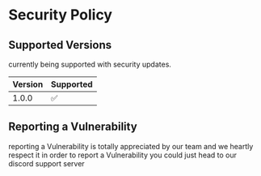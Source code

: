 # Security Policy

## Supported Versions

currently being supported with security updates.

| Version | Supported          |
| ------- | ------------------ |
| 1.0.0   | :white_check_mark: |

## Reporting a Vulnerability

reporting a Vulnerability is totally appreciated by our team and we heartly respect it in order to report a Vulnerability you could just head to our discord support server 

